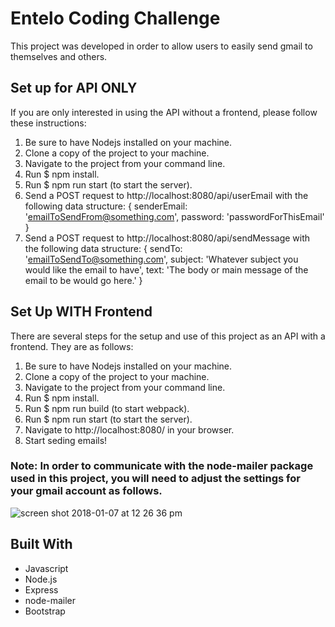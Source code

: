 # Entelo Coding Challenge
This project was developed in order to allow users to easily send gmail to themselves and others.

## Set up for API ONLY
If you are only interested in using the API without a frontend, please follow these instructions:
1. Be sure to have Nodejs installed on your machine.
2. Clone a copy of the project to your machine.
3. Navigate to the project from your command line.
4. Run $ npm install.
5. Run $ npm run start (to start the server).
6. Send a POST request to http://localhost:8080/api/userEmail with the following data structure:
  {
    senderEmail: 'emailToSendFrom@something.com',
    password: 'passwordForThisEmail'
  }
7. Send a POST request to http://localhost:8080/api/sendMessage with the following data structure:
  {
    sendTo: 'emailToSendTo@something.com',
    subject: 'Whatever subject you would like the email to have',
    text: 'The body or main message of the email to be would go here.'
  }

## Set Up WITH Frontend
There are several steps for the setup and use of this project as an API with a frontend. They are as follows:
1. Be sure to have Nodejs installed on your machine.
2. Clone a copy of the project to your machine.
3. Navigate to the project from your command line.
4. Run $ npm install.
5. Run $ npm run build (to start webpack).
6. Run $ npm run start (to start the server).
7. Navigate to http://localhost:8080/ in your browser.
8. Start seding emails!

### Note: In order to communicate with the node-mailer package used in this project, you will need to adjust the settings for your gmail account as follows.
![screen shot 2018-01-07 at 12 26 36 pm](https://user-images.githubusercontent.com/23665784/34653897-2eb31506-f3a8-11e7-98bb-39c090700442.png)

## Built With
- Javascript
- Node.js
- Express
- node-mailer
- Bootstrap
